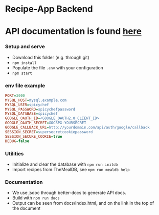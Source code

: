 # Recipe-App Backend

# API documentation is found [here](https://recipe.feal.no/api-docs)

### Setup and serve

- Download this folder (e.g. through git)
- `npm install`
- Populate the file `.env` with your configuration
- `npm start`

### env file example

```ini
PORT=3000
MYSQL_HOST=mysql.example.com
MYSQL_USER=spicychef
MYSQL_PASSWORD=spicychefpassword
MYSQL_DATABASE=spicychef
GOOGLE_OAUTH_ID=<GOOGLE_OAUTH2.0_CLIENT_ID>
GOOGLE_OAUTH_SECRET=GOCSPX-YOURSECRET
GOOGLE_CALLBACK_URL=http://yourdomain.com/api/auth/google/callback
SESSION_SECRET=supersecretcookiepassword
SESSION_SECURE_COOKIE=true
DEBUG=false
```

### Utilities

- Initialize and clear the database with `npm run initdb`
- Import recipes from TheMealDB, see `npm run mealdb help`

### Documentation

- We use jsdoc through better-docs to generate API docs.
- Build with `npm run docs`
- Output can be seen from docs/index.html, and on the link in the top of the document
